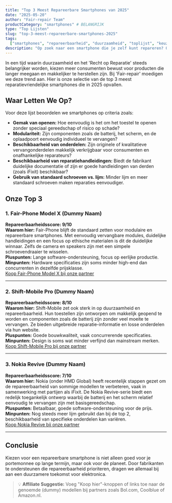 ```yaml
---
title: "Top 3 Meest Repareerbare Smartphones van 2025"
date: "2025-05-20"
author: "Fair-repair Team"
productCategory: "smartphones" # BELANGRIJK
type: "Top Lijsten"
slug: "top-3-meest-repareerbare-smartphones-2025"
tags:
  ["smartphones", "repareerbaarheid", "duurzaamheid", "toplijst", "keuzegids"]
description: "Op zoek naar een smartphone die je zelf kunt repareren? Ontdek onze top 3 van meest reparatievriendelijke smartphones van 2025."
---
```


In een tijd waarin duurzaamheid en het 'Recht op Reparatie' steeds belangrijker worden, kiezen meer consumenten bewust voor producten die langer meegaan en makkelijker te herstellen zijn. Bij 'Fair-repair' moedigen we deze trend aan. Hier is onze selectie van de top 3 meest reparatievriendelijke smartphones die in 2025 opvallen.

## Waar Letten We Op?

Voor deze lijst beoordelen we smartphones op criteria zoals:

- **Gemak van openen:** Hoe eenvoudig is het om het toestel te openen zonder speciaal gereedschap of risico op schade?
- **Modulariteit:** Zijn componenten zoals de batterij, het scherm, en de oplaadpoort eenvoudig individueel te vervangen?
- **Beschikbaarheid van onderdelen:** Zijn originele of kwalitatieve vervangonderdelen makkelijk verkrijgbaar voor consumenten en onafhankelijke reparateurs?
- **Beschikbaarheid van reparatiehandleidingen:** Biedt de fabrikant duidelijke documentatie of zijn er goede handleidingen van derden (zoals iFixit) beschikbaar?
- **Gebruik van standaard schroeven vs. lijm:** Minder lijm en meer standaard schroeven maken reparaties eenvoudiger.

## Onze Top 3

### 1. Fair-Phone Model X (Dummy Naam)

**Repareerbaarheidsscore: 9/10**  
**Waarom hier:** Fair-Phone blijft de standaard zetten voor modulaire en repareerbare smartphones. Met eenvoudig vervangbare modules, duidelijke handleidingen en een focus op ethische materialen is dit de duidelijke winnaar. Zelfs de camera en speakers zijn met een simpele schroevendraaier te wisselen.  
**Pluspunten:** Lange software-ondersteuning, focus op eerlijke productie.  
**Minpunten:** Hardware specificaties zijn soms minder high-end dan concurrenten in dezelfde prijsklasse.  
[Koop Fair-Phone Model X bij onze partner](#)

---

### 2. Shift-Mobile Pro (Dummy Naam)

**Repareerbaarheidsscore: 8/10**  
**Waarom hier:** Shift-Mobile zet ook sterk in op duurzaamheid en repareerbaarheid. Hun toestellen zijn ontworpen om makkelijk geopend te worden en componenten zoals de batterij zijn zonder veel moeite te vervangen. Ze bieden uitgebreide reparatie-informatie en losse onderdelen via hun website.  
**Pluspunten:** Goede bouwkwaliteit, vaak concurrerende specificaties.  
**Minpunten:** Design is soms wat minder verfijnd dan mainstream merken.  
[Koop Shift-Mobile Pro bij onze partner](#)

---

### 3. Nokia Revive (Dummy Naam)

**Repareerbaarheidsscore: 7/10**  
**Waarom hier:** Nokia (onder HMD Global) heeft recentelijk stappen gezet om de repareerbaarheid van sommige modellen te verbeteren, vaak in samenwerking met partijen als iFixit. De Nokia Revive-serie biedt een redelijk toegankelijk ontwerp waarbij de batterij en het scherm relatief eenvoudig te vervangen zijn met basisgereedschap.  
**Pluspunten:** Betaalbaar, goede software-ondersteuning voor de prijs.  
**Minpunten:** Nog steeds meer lijm gebruikt dan bij de top 2, beschikbaarheid van specifieke onderdelen kan variëren.  
[Koop Nokia Revive bij onze partner](#)

---

## Conclusie

Kiezen voor een repareerbare smartphone is niet alleen goed voor je portemonnee op lange termijn, maar ook voor de planeet. Door fabrikanten te ondersteunen die repareerbaarheid prioriteren, dragen we allemaal bij aan een duurzamere toekomst voor elektronica.

> 💡 **Affiliate Suggestie:** Voeg "Koop hier"-knoppen of links toe naar de genoemde (dummy) modellen bij partners zoals Bol.com, Coolblue of Amazon.nl.

